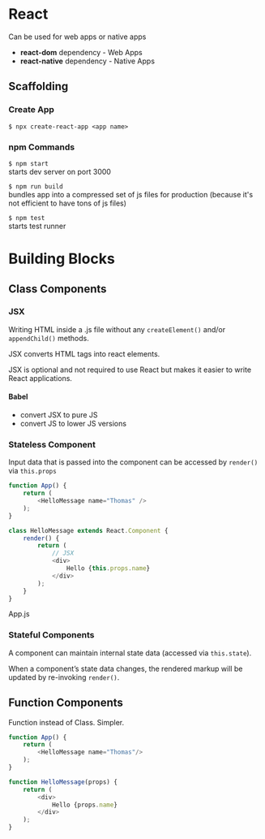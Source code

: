 # React
Can be used for web apps or native apps

- **react-dom** dependency - Web Apps
- **react-native** dependency - Native Apps

## Scaffolding

### Create App
`$ npx create-react-app <app name>`

### npm Commands
`$ npm start`  
starts dev server on port 3000  

`$ npm run build`  
bundles app into a compressed set of js files for production 
(because it's not efficient to have tons of js files)

`$ npm test`  
starts test runner

# Building Blocks

## Class Components

### JSX
Writing HTML inside a .js file 
without any `createElement()` and/or `appendChild()` methods.  

JSX converts HTML tags into react elements.

JSX is optional and not required to use React but makes it 
easier to write React applications.

#### Babel
- convert JSX to pure JS
- convert JS to lower JS versions

### Stateless Component
Input data that is passed into the component can be accessed 
by `render()` via `this.props`  

```javascript
function App() {
    return (
        <HelloMessage name="Thomas" />
    );
}

class HelloMessage extends React.Component {
    render() {
        return (
            // JSX
            <div>
                Hello {this.props.name}
            </div>
        );
    }
}
```
App.js

### Stateful Components
A component can maintain internal state data 
(accessed via `this.state`). 

When a component’s state data changes, the rendered 
markup will be updated by re-invoking `render()`.

## Function Components
Function instead of Class. Simpler.

```javascript
function App() {
    return (
        <HelloMessage name="Thomas"/>
    );
}

function HelloMessage(props) {
    return (
        <div>
            Hello {props.name}
        </div>
    );
}
```
